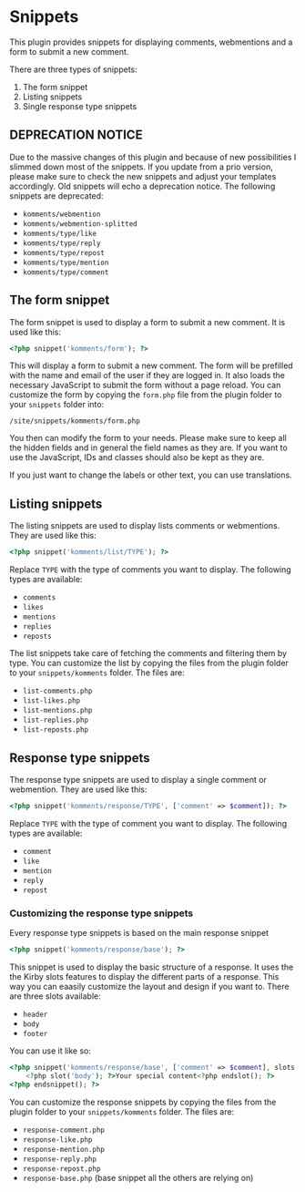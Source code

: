 # Snippets

This plugin provides snippets for displaying comments, webmentions and a form to submit a new comment.

There are three types of snippets:

1. The form snippet
2. Listing snippets
3. Single response type snippets

## DEPRECATION NOTICE

Due to the massive changes of this plugin and because of new possibilities I slimmed down most of the snippets. If you update from a prio version, please make sure to check the new snippets and adjust your templates accordingly.
Old snippets will echo a deprecation notice. The following snippets are deprecated:

- `komments/webmention`
- `komments/webmention-splitted`
- `komments/type/like`
- `komments/type/reply`
- `komments/type/repost`
- `komments/type/mention`
- `komments/type/comment`

## The form snippet

The form snippet is used to display a form to submit a new comment. It is used like this:

```php
<?php snippet('komments/form'); ?>
```

This will display a form to submit a new comment. The form will be prefilled with the name and email of the user if they are logged in.
It also loads the necessary JavaScript to submit the form without a page reload. You can customize the form by copying the `form.php` file from the plugin folder to your `snippets` folder into:

```
/site/snippets/komments/form.php
```

You then can modify the form to your needs. Please make sure to keep all the hidden fields and in general the field names as they are. If you want to use the JavaScript, IDs and classes should also be kept as they are.

If you just want to change the labels or other text, you can use translations.

## Listing snippets

The listing snippets are used to display lists comments or webmentions. They are used like this:

```php
<?php snippet('komments/list/TYPE'); ?>
```

Replace `TYPE` with the type of comments you want to display. The following types are available:

- `comments`
- `likes`
- `mentions`
- `replies`
- `reposts`

The list snippets take care of fetching the comments and filtering them by type. You can customize the list by copying the files from the plugin folder to your `snippets/komments` folder. The files are:

- `list-comments.php`
- `list-likes.php`
- `list-mentions.php`
- `list-replies.php`
- `list-reposts.php`

## Response type snippets

The response type snippets are used to display a single comment or webmention. They are used like this:

```php
<?php snippet('komments/response/TYPE', ['comment' => $comment]); ?>
```

Replace `TYPE` with the type of comment you want to display. The following types are available:

- `comment`
- `like`
- `mention`
- `reply`
- `repost`

### Customizing the response type snippets

Every response type snippets is based on the main response snippet

```php
<?php snippet('komments/response/base'); ?>
```

This snippet is used to display the basic structure of a response. It uses the the Kirby slots features to display the different parts of a response.
This way you can eaasily customize the layout and design if you want to. There are three slots available:

- `header`
- `body`
- `footer`

You can use it like so:

```php
<?php snippet('komments/response/base', ['comment' => $comment], slots: true); ?>
    <?php slot('body'); ?>Your special content<?php endslot(); ?>
<?php endsnippet(); ?>
```

You can customize the response snippets by copying the files from the plugin folder to your `snippets/komments` folder. The files are:

- `response-comment.php`
- `response-like.php`
- `response-mention.php`
- `response-reply.php`
- `response-repost.php`
- `response-base.php` (base snippet all the others are relying on)
